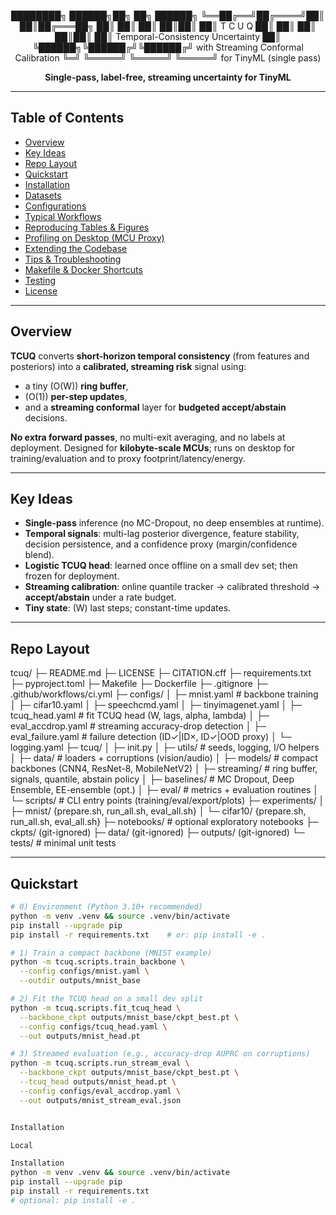 <!-- ====================================================================== -->
<!--                         T C U Q   (TinyML)                              -->
<!-- ====================================================================== -->
<div align="center">

████████╗ ██████╗██╗ ██╗ ██████╗
╚══██╔══╝██╔════╝██║ ██║██╔═══██╗
██║ ██║ ██║ ██║██║ ██║ T C U Q
██║ ██║ ██║ ██║██║ ██║ Temporal-Consistency Uncertainty
██║ ╚██████╗╚██████╔╝╚██████╔╝ with Streaming Conformal Calibration
╚═╝ ╚═════╝ ╚═════╝ ╚═════╝ for TinyML (single pass)


**Single-pass, label-free, streaming uncertainty for TinyML**

</div>

---

## Table of Contents
- [Overview](#overview)
- [Key Ideas](#key-ideas)
- [Repo Layout](#repo-layout)
- [Quickstart](#quickstart)
- [Installation](#installation)
- [Datasets](#datasets)
- [Configurations](#configurations)
- [Typical Workflows](#typical-workflows)
- [Reproducing Tables & Figures](#reproducing-tables--figures)
- [Profiling on Desktop (MCU Proxy)](#profiling-on-desktop-mcu-proxy)
- [Extending the Codebase](#extending-the-codebase)
- [Tips & Troubleshooting](#tips--troubleshooting)
- [Makefile & Docker Shortcuts](#makefile--docker-shortcuts)
- [Testing](#testing)
- [License](#license)

---

## Overview
**TCUQ** converts **short-horizon temporal consistency** (from features and posteriors) into a **calibrated, streaming risk** signal using:
- a tiny \(O(W)\) **ring buffer**,  
- \(O(1)\) **per-step updates**,  
- and a **streaming conformal** layer for **budgeted accept/abstain** decisions.

**No extra forward passes**, no multi-exit averaging, and no labels at deployment. Designed for **kilobyte-scale MCUs**; runs on desktop for training/evaluation and to proxy footprint/latency/energy.

---

## Key Ideas
- **Single-pass** inference (no MC-Dropout, no deep ensembles at runtime).
- **Temporal signals**: multi-lag posterior divergence, feature stability, decision persistence, and a confidence proxy (margin/confidence blend).
- **Logistic TCUQ head**: learned once offline on a small dev set; then frozen for deployment.
- **Streaming calibration**: online quantile tracker -> calibrated threshold -> **accept/abstain** under a rate budget.
- **Tiny state**: \(W\) last steps; constant-time updates.

---

## Repo Layout
tcuq/
├─ README.md
├─ LICENSE
├─ CITATION.cff
├─ requirements.txt
├─ pyproject.toml
├─ Makefile
├─ Dockerfile
├─ .gitignore
├─ .github/workflows/ci.yml
├─ configs/
│ ├─ mnist.yaml # backbone training
│ ├─ cifar10.yaml
│ ├─ speechcmd.yaml
│ ├─ tinyimagenet.yaml
│ ├─ tcuq_head.yaml # fit TCUQ head (W, lags, alpha, lambda)
│ ├─ eval_accdrop.yaml # streaming accuracy-drop detection
│ ├─ eval_failure.yaml # failure detection (ID✓|ID×, ID✓|OOD proxy)
│ └─ logging.yaml
├─ tcuq/
│ ├─ init.py
│ ├─ utils/ # seeds, logging, I/O helpers
│ ├─ data/ # loaders + corruptions (vision/audio)
│ ├─ models/ # compact backbones (CNN4, ResNet-8, MobileNetV2)
│ ├─ streaming/ # ring buffer, signals, quantile, abstain policy
│ ├─ baselines/ # MC Dropout, Deep Ensemble, EE-ensemble (opt.)
│ ├─ eval/ # metrics + evaluation routines
│ └─ scripts/ # CLI entry points (training/eval/export/plots)
├─ experiments/
│ ├─ mnist/ {prepare.sh, run_all.sh, eval_all.sh}
│ └─ cifar10/ {prepare.sh, run_all.sh, eval_all.sh}
├─ notebooks/ # optional exploratory notebooks
├─ ckpts/ (git-ignored)
├─ data/ (git-ignored)
├─ outputs/ (git-ignored)
└─ tests/ # minimal unit tests



---

## Quickstart
```bash
# 0) Environment (Python 3.10+ recommended)
python -m venv .venv && source .venv/bin/activate
pip install --upgrade pip
pip install -r requirements.txt    # or: pip install -e .

# 1) Train a compact backbone (MNIST example)
python -m tcuq.scripts.train_backbone \
  --config configs/mnist.yaml \
  --outdir outputs/mnist_base

# 2) Fit the TCUQ head on a small dev split
python -m tcuq.scripts.fit_tcuq_head \
  --backbone_ckpt outputs/mnist_base/ckpt_best.pt \
  --config configs/tcuq_head.yaml \
  --out outputs/mnist_head.pt

# 3) Streamed evaluation (e.g., accuracy-drop AUPRC on corruptions)
python -m tcuq.scripts.run_stream_eval \
  --backbone_ckpt outputs/mnist_base/ckpt_best.pt \
  --tcuq_head outputs/mnist_head.pt \
  --config configs/eval_accdrop.yaml \
  --out outputs/mnist_stream_eval.json


Installation

Local

Installation
python -m venv .venv && source .venv/bin/activate
pip install --upgrade pip
pip install -r requirements.txt
# optional: pip install -e .

